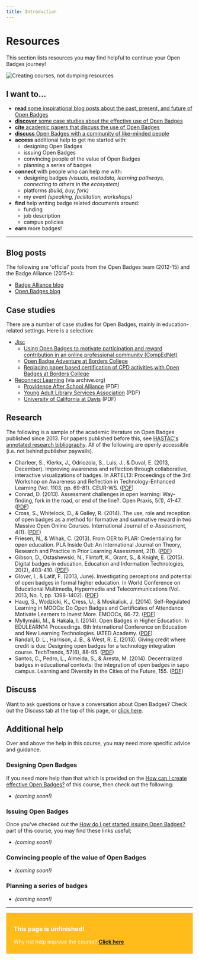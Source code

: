 ```yaml
---
title: Introduction
---
```


# Resources

This section lists resources you may find helpful to continue your Open Badges journey!

<img src="{{ site.baseurl }}/img/visual-thinkery/learning-technologist.png" alt="Creating courses, not dumping resources">


## I want to...

* [**read** some inspirational blog posts about the past, present, and future of Open Badges](#blogposts)
* [**discover** some case studies about the effective use of Open Badges](#casestudies)
* [**cite** academic papers that discuss the use of Open Badges](#research)
* [**discuss** Open Badges with a community of like-minded people](#discuss)
* **access** additional help to get me started with: 
     * designing Open Badges
     * issuing Open Badges
     * convincing people of the value of Open Badges
     * planning a series of badges
* **connect** with people who can help me with:
     * designing badges *(visuals, metadata, learning pathways, connecting to others in the ecosystem)*
     * platforms *(build, buy, fork)*
     * my event *(speaking, facilitation, workshops)*
* **find** help writing badge related documents around:
     * funding
     * job description
     * campus policies
* **earn** more badges!


-----
<a name="blogposts"></a>
## Blog posts
The following are 'official' posts from the Open Badges team (2012-15) and the Badge Alliance (2015+):

* [Badge Alliance blog](https://medium.com/badge-alliance)
* [Open Badges blog](http://openbadges.tumblr.com)


<a name="casestudies"></a>
## Case studies
There are a number of case studies for Open Badges, mainly in education-related settings. Here is a selection:

* [Jisc](http://www.rsc-scotland.org/?tag=open-badges)
     * [Using Open Badges to motivate participation and reward contribution in an online professional community (CompEdNet)](http://www.rsc-scotland.org/?p=1613)
     * [Open Badge Adventure at Borders College](http://www.rsc-scotland.org/?p=2454)
     * [Replacing paper based certification of CPD activities with Open Badges at Borders College](http://www.rsc-scotland.org/?p=3805)
* [Reconnect Learning](http://web.archive.org/web/20151020010224/http://www.reconnectlearning.org/case-studies) (via archive.org)
     * [Providence After School Alliance](http://web.archive.org/web/20140312035600/http://www.reconnectlearning.org/wp-content/uploads/2014/02/pasa_case_study_final.pdf) (PDF)
     * [Young Adult Library Services Association](http://web.archive.org/web/20150627130509/http://www.reconnectlearning.org/wp-content/uploads/2014/01/YALSA_case_study_final.pdf) (PDF)
     * [University of California at Davis](http://web.archive.org/web/20151016214148/http://www.reconnectlearning.org/wp-content/uploads/2014/01/UC-Davis_case_study_final.pdf) (PDF)

<a name="research"></a>
## Research

The following is a sample of the academic literature on Open Badges published since 2013. For papers published before this, see [HASTAC's annotated research bibliography](https://www.hastac.org/digital-badges-bibliography). All of the following are openly accessible (i.e. not behind publisher paywalls).

* Charleer, S., Klerkx, J., Odriozola, S., Luis, J., & Duval, E. (2013, December). Improving awareness and reflection through collaborative, interactive visualizations of badges. In ARTEL13: Proceedings of the 3rd Workshop on Awareness and Reflection in Technology-Enhanced Learning (Vol. 1103, pp. 69-81). CEUR-WS. ([PDF](https://lirias.kuleuven.be/bitstream/123456789/428175/1/ARTEL13_charleer.pdf))
* Conrad, D. (2013). Assessment challenges in open learning: Way-finding, fork in the road, or end of the line?. Open Praxis, 5(1), 41-47. ([PDF](http://openpraxis.org/index.php/OpenPraxis/article/viewFile/17/2))
* Cross, S., Whitelock, D., & Galley, R. (2014). The use, role and reception of open badges as a method for formative and summative reward in two Massive Open Online Courses. International Journal of e-Assessment, 4(1). ([PDF](http://oro.open.ac.uk/40593/1/__userdata_documents_sc8457_Documents_Assessment_Journal%20Paper%202014_Cross2014_UseRoleReceptionOfOpenBadges.pdf))
* Friesen, N., & Wihak, C. (2013). From OER to PLAR: Credentialing for open education. PLA Inside Out: An International Journal on Theory, Research and Practice in Prior Learning Assessment, 2(1). ([PDF](http://www.plainsideout.org/index.php/home/article/viewFile/43/80))
* Gibson, D., Ostashewski, N., Flintoff, K., Grant, S., & Knight, E. (2015). Digital badges in education. Education and Information Technologies, 20(2), 403-410. ([PDF](https://www.researchgate.net/profile/Kim_Flintoff2/publication/258839995_Digital_badges_in_education/links/0deec53c7e4c74fe28000000.pdf))
* Glover, I., & Latif, F. (2013, June). Investigating perceptions and potential of open badges in formal higher education. In World Conference on Educational Multimedia, Hypermedia and Telecommunications (Vol. 2013, No. 1, pp. 1398-1402). ([PDF](http://www.editlib.org/p/112141/proceeding_112141.pdf))
* Haug, S., Wodzicki, K., Cress, U., & Moskaliuk, J. (2014). Self-Regulated Learning in MOOCs: Do Open Badges and Certificates of Attendance Motivate Learners to Invest More. EMOOCs, 66-72. ([PDF](https://www.researchgate.net/profile/Anja_Lorenz/publication/263543544_Open_Online_Courses_in_the_context_of_higher_education_an_evaluation_of_a_German_cMOOC/links/54941c560cf2e1b6095f97bc.pdf#page=66))
* Myllymäki, M., & Hakala, I. (2014). Open Badges in Higher Education. In EDULEARN14 Proceedings. 6th International Conference on Education and New Learning Technologies. IATED Academy. ([PDF](https://jyx.jyu.fi/dspace/bitstream/handle/123456789/45506/myllymakihakalaopenbadgesinhighereducation.pdf?sequence=1))
* Randall, D. L., Harrison, J. B., & West, R. E. (2013). Giving credit where credit is due: Designing open badges for a technology integration course. TechTrends, 57(6), 88-95. ([PDF](https://helpified.s3.amazonaws.com/uploads/resources/file/18636/4827fe2495ddfd5b.pdf))
* Santos, C., Pedro, L., Almeida, S., & Aresta, M. (2014). Decentralized badges in educational contexts: the integration of open badges in sapo campus. Learning and Diversity in the Cities of the Future, 155. ([PDF](http://www.openeducationeuropa.eu/sites/default/files/asset/From-field_35_4.pdf))

<a name="discuss"></a>
## Discuss
Want to ask questions or have a conversation about Open Badges? Check out the Discuss tab at the top of this page, or [click here](http://badges.thinkoutloudclub.com/modules/discuss/discuss/).

<a name="help"></a>
## Additional help
Over and above the help in this course, you may need more specific advice and guidance.

### Designing Open Badges
If you need more help than that which is provided on the [How can I create effective Open Badges?](http://badges.thinkoutloudclub.com/modules/how/do/) of this course, then check out the following:

* *(coming soon!)*


### Issuing Open Badges
Once you've checked out the [How do I get started issuing Open Badges?](http://badges.thinkoutloudclub.com/modules/how/know/) part of this course, you may find these links useful;

* *(coming soon!)*


### Convincing people of the value of Open Badges

* *(coming soon!)*

### Planning a series of badges

* *(coming soon!)*

-----

<div style="background:#FFBC1A; padding:10px; padding-left:20px; color:white;">
<h3>This page is unfinished!</h3>
<p>Why not help improve the course? <strong><a href="https://github.com/thinkoutloudclub/badge-course/wiki/Help-improve-the-Open-Badges-101-course">Click here</a></strong></p>
</div>
